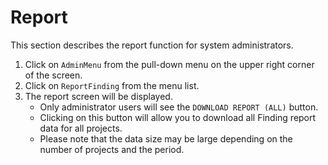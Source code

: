 # Report

This section describes the report function for system administrators.

1. Click on `AdminMenu` from the pull-down menu on the upper right corner of the screen.
2. Click on `ReportFinding` from the menu list.
3. The report screen will be displayed.
    - Only administrator users will see the `DOWNLOAD REPORT (ALL)` button.
    - Clicking on this button will allow you to download all Finding report data for all projects.
    - Please note that the data size may be large depending on the number of projects and the period.